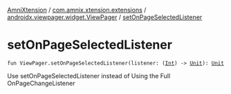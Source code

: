 [AmniXtension](../../index.md) / [com.amnix.xtension.extensions](../index.md) / [androidx.viewpager.widget.ViewPager](index.md) / [setOnPageSelectedListener](./set-on-page-selected-listener.md)

# setOnPageSelectedListener

`fun ViewPager.setOnPageSelectedListener(listener: (`[`Int`](https://kotlinlang.org/api/latest/jvm/stdlib/kotlin/-int/index.html)`) -> `[`Unit`](https://kotlinlang.org/api/latest/jvm/stdlib/kotlin/-unit/index.html)`): `[`Unit`](https://kotlinlang.org/api/latest/jvm/stdlib/kotlin/-unit/index.html)

Use setOnPageSelectedListener instead of Using the Full OnPageChangeListener

